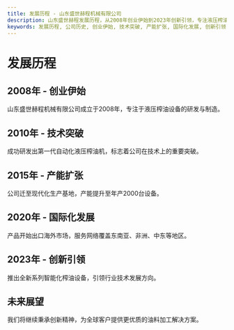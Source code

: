 ```yaml
---
title: 发展历程 - 山东盛世赫程机械有限公司
description: 山东盛世赫程发展历程，从2008年创业伊始到2023年创新引领，专注液压榨油设备研发制造，技术突破、产能扩张、国际化发展、创新引领。
keywords: 发展历程, 公司历史, 创业伊始, 技术突破, 产能扩张, 国际化发展, 创新引领, 山东盛世赫程历史, 榨油机发展历程, 企业发展历程
---
```


# 发展历程

## 2008年 - 创业伊始

山东盛世赫程机械有限公司成立于2008年，专注于液压榨油设备的研发与制造。

## 2010年 - 技术突破

成功研发出第一代自动化液压榨油机，标志着公司在技术上的重要突破。

## 2015年 - 产能扩张

公司迁至现代化生产基地，产能提升至年产2000台设备。

## 2020年 - 国际化发展

产品开始出口海外市场，服务网络覆盖东南亚、非洲、中东等地区。

## 2023年 - 创新引领

推出全新系列智能化榨油设备，引领行业技术发展方向。

## 未来展望

我们将继续秉承创新精神，为全球客户提供更优质的油料加工解决方案。